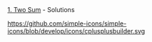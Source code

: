 [1. Two Sum](https://leetcode.com/problems/two-sum/description/) - Solutions [<img src="[https://github.com/simple-icons/simple-icons/blob/develop/icons/cplusplusbuilder.svg](https://github.com/simple-icons/simple-icons/blob/develop/icons/cplusplusbuilder.svg)" width="16"/>](https://github.com/majortom69/Leetcode/blob/master/cpp/1.cpp)

https://github.com/simple-icons/simple-icons/blob/develop/icons/cplusplusbuilder.svg
